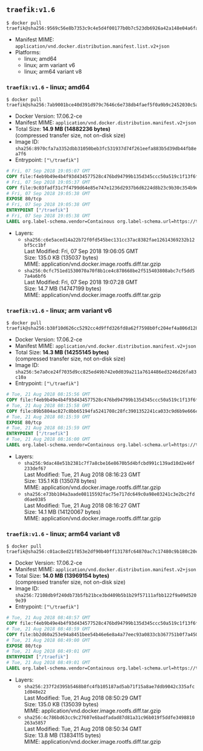 ## `traefik:v1.6`

```console
$ docker pull traefik@sha256:9569c56e8b7353c9c4e5d4f00177b0b7c523db6926a42a148e04a6fa4b6f9f8d
```

-	Manifest MIME: `application/vnd.docker.distribution.manifest.list.v2+json`
-	Platforms:
	-	linux; amd64
	-	linux; arm variant v6
	-	linux; arm64 variant v8

### `traefik:v1.6` - linux; amd64

```console
$ docker pull traefik@sha256:7ab9001bce40d391d979c7646c6e738db4faef5f0a9b9c2452030c5ac19b4517
```

-	Docker Version: 17.06.2-ce
-	Manifest MIME: `application/vnd.docker.distribution.manifest.v2+json`
-	Total Size: **14.9 MB (14882236 bytes)**  
	(compressed transfer size, not on-disk size)
-	Image ID: `sha256:8970cfa7a3352dbb31050beb3fc531937d74f261eefa883b5d39db44fb8ea7f6`
-	Entrypoint: `["\/traefik"]`

```dockerfile
# Fri, 07 Sep 2018 19:05:07 GMT
COPY file:f4eb9b49e4b4f93d434577528c476bd94799b135d345ccc50a519c1f13f6f97a in /etc/ssl/certs/ 
# Fri, 07 Sep 2018 19:05:37 GMT
COPY file:9c03fadf31c7f4799d64e85e747e1236d2937b6d6224d8b23c9b30c354b9edd0 in / 
# Fri, 07 Sep 2018 19:05:38 GMT
EXPOSE 80/tcp
# Fri, 07 Sep 2018 19:05:38 GMT
ENTRYPOINT ["/traefik"]
# Fri, 07 Sep 2018 19:05:38 GMT
LABEL org.label-schema.vendor=Containous org.label-schema.url=https://traefik.io org.label-schema.name=Traefik org.label-schema.description=A modern reverse-proxy org.label-schema.version=v1.6.6 org.label-schema.docker.schema-version=1.0
```

-	Layers:
	-	`sha256:c6e5aced14a22b72f0fd545bec131cc37ac8382fae12614369232b12bf5cc1bf`  
		Last Modified: Fri, 07 Sep 2018 19:06:05 GMT  
		Size: 135.0 KB (135037 bytes)  
		MIME: application/vnd.docker.image.rootfs.diff.tar.gzip
	-	`sha256:0cfc751ed1530070a70f8b1ce4c878668be2f515403808abc7cf5dd57a4a6bf6`  
		Last Modified: Fri, 07 Sep 2018 19:07:28 GMT  
		Size: 14.7 MB (14747199 bytes)  
		MIME: application/vnd.docker.image.rootfs.diff.tar.gzip

### `traefik:v1.6` - linux; arm variant v6

```console
$ docker pull traefik@sha256:b38f10d626cc5292cc4d9ffd326fd8a62f7598b0fc204ef4a806d12850966828
```

-	Docker Version: 17.06.2-ce
-	Manifest MIME: `application/vnd.docker.distribution.manifest.v2+json`
-	Total Size: **14.3 MB (14255145 bytes)**  
	(compressed transfer size, not on-disk size)
-	Image ID: `sha256:5e7a0ce24f7035d9cc825ed49b742e0d039a211a7614486ed3246d26fa83c10a`
-	Entrypoint: `["\/traefik"]`

```dockerfile
# Tue, 21 Aug 2018 08:15:56 GMT
COPY file:f4eb9b49e4b4f93d434577528c476bd94799b135d345ccc50a519c1f13f6f97a in /etc/ssl/certs/ 
# Tue, 21 Aug 2018 08:15:58 GMT
COPY file:89b5804ac827c8bb65194fa5241708c28fc3901352241ca033c9d6b9e666c7a3 in / 
# Tue, 21 Aug 2018 08:15:59 GMT
EXPOSE 80/tcp
# Tue, 21 Aug 2018 08:15:59 GMT
ENTRYPOINT ["/traefik"]
# Tue, 21 Aug 2018 08:16:00 GMT
LABEL org.label-schema.vendor=Containous org.label-schema.url=https://traefik.io org.label-schema.name=Traefik org.label-schema.description=A modern reverse-proxy org.label-schema.version=v1.6.6 org.label-schema.docker.schema-version=1.0
```

-	Layers:
	-	`sha256:9dac48e51b2381c7f7a8cbe16e8670b5d4bfcbd991c139ad10d2e46f233def67`  
		Last Modified: Tue, 21 Aug 2018 08:16:23 GMT  
		Size: 135.1 KB (135078 bytes)  
		MIME: application/vnd.docker.image.rootfs.diff.tar.gzip
	-	`sha256:e73bb104a3aade08115592fac75e717dc649c0a98e03241c3e2bc2fdd6ae0385`  
		Last Modified: Tue, 21 Aug 2018 08:16:27 GMT  
		Size: 14.1 MB (14120067 bytes)  
		MIME: application/vnd.docker.image.rootfs.diff.tar.gzip

### `traefik:v1.6` - linux; arm64 variant v8

```console
$ docker pull traefik@sha256:c01ac8ed21f853e2df90b40ff13178fc64870ac7c17480c9b180c20ce6f7d77c
```

-	Docker Version: 17.06.2-ce
-	Manifest MIME: `application/vnd.docker.distribution.manifest.v2+json`
-	Total Size: **14.0 MB (13969154 bytes)**  
	(compressed transfer size, not on-disk size)
-	Image ID: `sha256:72108db9f240db73b5fb21bce3bd409b5b1b29f57111afbb122f9a09d5209e39`
-	Entrypoint: `["\/traefik"]`

```dockerfile
# Tue, 21 Aug 2018 08:48:57 GMT
COPY file:f4eb9b49e4b4f93d434577528c476bd94799b135d345ccc50a519c1f13f6f97a in /etc/ssl/certs/ 
# Tue, 21 Aug 2018 08:48:59 GMT
COPY file:bb2d60a253e94a8451bee54b46e6e8a4a77eec93a0833cb367751b0f7a450c31 in / 
# Tue, 21 Aug 2018 08:49:00 GMT
EXPOSE 80/tcp
# Tue, 21 Aug 2018 08:49:01 GMT
ENTRYPOINT ["/traefik"]
# Tue, 21 Aug 2018 08:49:01 GMT
LABEL org.label-schema.vendor=Containous org.label-schema.url=https://traefik.io org.label-schema.name=Traefik org.label-schema.description=A modern reverse-proxy org.label-schema.version=v1.6.6 org.label-schema.docker.schema-version=1.0
```

-	Layers:
	-	`sha256:237f2d395b5468b8fc4fb105187ad5ab71f15a8ae7ddb9042c335afc1d048e22`  
		Last Modified: Tue, 21 Aug 2018 08:50:29 GMT  
		Size: 135.0 KB (135039 bytes)  
		MIME: application/vnd.docker.image.rootfs.diff.tar.gzip
	-	`sha256:4c786bd63cc9c27607e6badfadad87d81a31c96b019f5ddfe3498810263a5857`  
		Last Modified: Tue, 21 Aug 2018 08:50:34 GMT  
		Size: 13.8 MB (13834115 bytes)  
		MIME: application/vnd.docker.image.rootfs.diff.tar.gzip
